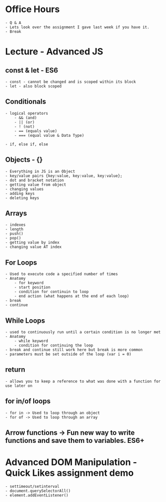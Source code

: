 # Office Hours
    - Q & A
    - Lets look over the assignment I gave last week if you have it. 
    - Break

# Lecture - Advanced JS

## const & let - ES6
    - const - cannot be changed and is scoped within its block
    - let - also block scoped
## Conditionals
    - logical operators
        - && (and)
        - || (or)
        - ! (not)
        - == (equals value)
        - === (equal value & Data Type)

    - if, else if, else

## Objects - {}
    - Everything in JS is an Object
    - key/value pairs {key:value, key:value, key:value};
    - dot and bracket notation
    - getting value from object
    - changing values
    - adding keys
    - deleting keys

## Arrays
    - indexes
    - length
    - push()
    - pop()
    - getting value by index
    - changing value AT index

## For Loops
    - Used to execute code a specified number of times
    - Anatomy
        - for keyword
        - start position
        - condition for continuin to loop
        - end action (what happens at the end of each loop)
    - break
    - continue

## While Loops
    - used to continuously run until a certain condition is no longer met
    - Anatomy
        - while keyword
        - condition for continuing the loop
    - break and continue still work here but break is more common
    - parameters must be set outside of the loop (var i = 0)

## return
    - allows you to keep a reference to what was done with a function for use later on

## for in/of loops
    - for in -> Used to loop through an object
    - for of -> Used to loop through an array

## Arrow functions -> Fun new way to write functions and save them to variables. ES6+

# Advanced DOM Manipulation - Quick Likes assignment demo

    - settimeout/setinterval
    - document.querySelectorAll()
    - element.addEventListener()



